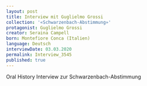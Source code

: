 ```yaml
---
layout: post
title: Interview mit Guglielmo Grossi
collection: '«Schwarzenbach-Abstimmung»'
protagonist: Guglielmo Grossi
creator: Seraina Campell
born: Montefiore Conca (Italien)
language: Deutsch
interviewDate: 03.03.2020
permalink: Interview_3545
published: true
---
```

Oral History Interview zur Schwarzenbach-Abstimmung